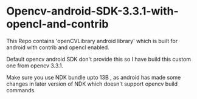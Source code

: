 # Opencv-android-SDK-3.3.1-with-opencl-and-contrib
This Repo contains 'openCVLibrary android library' which is built for android with contrib and opencl enabled.


Default opencv android SDK don't provide this so I have build this custom one from opencv 3.3.1.


Make sure you use NDK bundle upto 13B , as android has made some changes in later version of NDK which doesn't support opencv build commands. 
